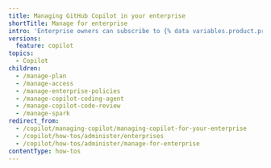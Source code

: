 ```yaml
---
title: Managing GitHub Copilot in your enterprise
shortTitle: Manage for enterprise
intro: 'Enterprise owners can subscribe to {% data variables.product.prodname_copilot_short %}, manage {% data variables.product.prodname_copilot_short %} for organizations in the enterprise, and control {% data variables.product.prodname_copilot_short %} policies.'
versions:
  feature: copilot
topics:
  - Copilot
children:
  - /manage-plan
  - /manage-access
  - /manage-enterprise-policies
  - /manage-copilot-coding-agent
  - /manage-copilot-code-review
  - /manage-spark
redirect_from:
  - /copilot/managing-copilot/managing-copilot-for-your-enterprise
  - /copilot/how-tos/administer/enterprises
  - /copilot/how-tos/administer/manage-for-enterprise
contentType: how-tos
---
```

